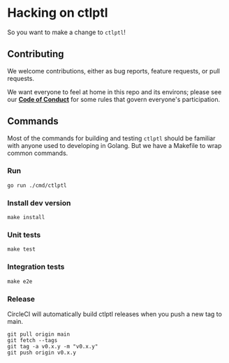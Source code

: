 # Hacking on ctlptl

So you want to make a change to `ctlptl`!

## Contributing

We welcome contributions, either as bug reports, feature requests, or pull requests.

We want everyone to feel at home in this repo and its environs; please see our
[**Code of Conduct**](https://docs.tilt.dev/code_of_conduct.html) for some rules
that govern everyone's participation.

## Commands

Most of the commands for building and testing `ctlptl` should be familiar
with anyone used to developing in Golang. But we have a Makefile to wrap
common commands.

### Run

```
go run ./cmd/ctlptl
```

### Install dev version

```
make install
```

### Unit tests

```
make test
```

### Integration tests

```
make e2e
```

### Release

CircleCI will automatically build ctlptl releases when you push
a new tag to main.

```
git pull origin main
git fetch --tags
git tag -a v0.x.y -m "v0.x.y"
git push origin v0.x.y
```
